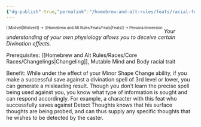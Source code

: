```yaml
---
{"dg-publish":true,"permalink":"/homebrew-and-alt-rules/feats/racial-feats/persona-immersion/"}
---
```


<sup><sup>[[Mistveil\|Mistveil]] → [[Homebrew and Alt Rules/Feats/Feats\|Feats]] → Persona Immersion</sup></sup>
*Your understanding of your own physiology allows you to deceive certain Divination effects.*

Prerequisites: [[Homebrew and Alt Rules/Races/Core Races/Changelings\|Changeling]], Mutable Mind and Body racial trait

Benefit: While under the effect of your Minor Shape Change ability, if you make a successful save against a divination spell of 3rd level or lower, you can generate a misleading result. Though you don’t learn the precise spell being used against you, you know what type of information is sought and can respond accordingly. For example, a character with this feat who successfully saves against Detect Thoughts knows that his surface thoughts are being probed, and can thus supply any specific thoughts that he wishes to be detected by the caster. 